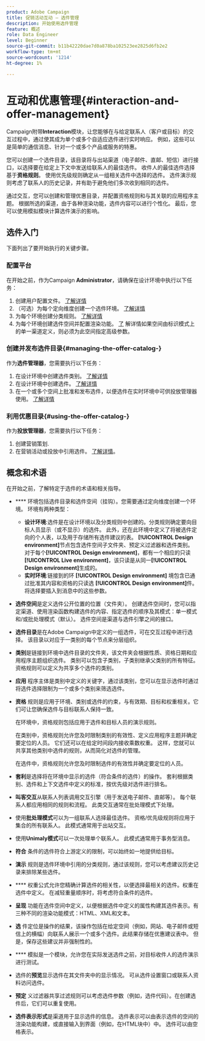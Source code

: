 ```yaml
---
product: Adobe Campaign
title: 促销活动互动 — 选件管理
description: 开始使用选件管理
feature: 概述
role: Data Engineer
level: Beginner
source-git-commit: b11b42220dae7d0a878ba102523ee2825d6fb2e2
workflow-type: tm+mt
source-wordcount: '1214'
ht-degree: 1%

---
```


# 互动和优惠管理{#interaction-and-offer-management}

Campaign附带&#x200B;**Interaction**&#x200B;模块，让您能够在与给定联系人（客户或目标）的交互过程中，通过使其成为单个或多个自适应选件进行实时响应。 例如，这些可以是简单的通信消息、针对一个或多个产品或服务的特惠。

您可以创建一个选件目录，该目录将与出站渠道（电子邮件、直邮、短信）进行接口，以选择要在给定上下文中发送给联系人的最佳选件。 收件人的最佳选件选择基于&#x200B;**资格规则**。 使用优先级规则确定从一组相关选件中选择的选件。 选件演示规则考虑了联系人的历史记录，并有助于避免他们多次收到相同的选件。

通过交互，您可以创建和管理优惠目录，并配置资格规则和与其关联的应用程序主题。 根据所选的渠道，由于各种渲染功能，选件内容可以进行个性化。 最后，您可以使用模拟模块计算选件演示的影响。

## 选件入门

下面列出了要开始执行的关键步骤。

### 配置平台

在开始之前，作为Campaign **Administrator**，请确保在设计环境中执行以下任务：

1. 创建用户配置文件。 [了解详情](interaction-operators.md)
1. （可选）为每个定向维度创建一个选件环境。 [了解详情](interaction-env.md)
1. 为每个环境创建分类规则。 [了解详情](interaction-offer.md#offer-presentation)
1. 为每个环境创建选件空间并配置渲染功能。 [了](interaction-offer-spaces.md)
解详情如果空间由标识模式上的单一渠道定义，则必须为此空间指定高级参数。

### 创建并发布选件目录{#managing-the-offer-catalog-}

作为&#x200B;**选件管理器**，您需要执行以下任务：

1. 在设计环境中创建选件类别。 [了解详情](interaction-offer-catalog.md#creating-offer-categories)
1. 在设计环境中创建选件。 [了解详情](interaction-offer.md)
1. 在一个或多个空间上批准和发布选件，以便选件在实时环境中可供投放管理器使用。 [了解详情](interaction-offer.md#approve-offers)

### 利用优惠目录{#using-the-offer-catalog-}

作为&#x200B;**投放管理器**，您需要执行以下任务：

1. 创建营销策划.
1. 在营销活动或投放中引用选件。 [了解详情](interaction-send-offers.md)。


## 概念和术语

在开始之前，了解特定于选件的术语和相关指导。

* **** 环境包括选件目录和选件空间（挂钩）。您需要通过定向维度创建一个环境。
环境有两种类型：

   * **设计环境**:选件是在设计环境以及分类规则中创建的。分类规则确定要向目标人员显示（或不显示）的选件。 此外，还在此环境中定义了将被选件定向的个人表，以及用于存储所有选件建议的表。 **[!UICONTROL Design environment]**&#x200B;节点包含选件空间子文件夹、预定义过滤器和选件类别。 对于每个&#x200B;**[!UICONTROL Design environment]**，都有一个相应的只读&#x200B;**[!UICONTROL Live environment]**，该只读是从同一&#x200B;**[!UICONTROL Design environment]**&#x200B;生成的。
   * **实时环境**:链接到的环 **[!UICONTROL Design environment]** 境包含已通过批准其内容和资格的只读选 **[!UICONTROL Design environment]**&#x200B;件。将选择要插入到消息中的这些参数。

* **选件空间**&#x200B;是定义选件公开位置的位置（文件夹）。 创建选件空间时，您可以指定渠道、使用渲染函数构建选件的内容、指定选件的顺序及其模式：单一模式和/或批处理模式（默认）。 选件空间是渠道与选件引擎之间的接口。
* **选件目录**&#x200B;是在Adobe Campaign中定义的一组选件，可在交互过程中进行选择。 该目录以对应于一类别的每个节点来分层组织。
* **类别**&#x200B;是链接到环境中选件目录的文件夹，该文件夹会根据性质、资格日期和应用程序主题组织选件。 类别可以包含子类别，子类别继承父类别的所有特征。 资格规则可以定义为共享多个选件的类别。
* **应用** 程序主体是类别中定义的关键字，通过该类别，您可以在显示选件时通过将选件选择限制为一个或多个类别来筛选选件。
* **资格** 规则是应用于环境、类别或选件的约束，与有效期、目标和权重相关。它们可让您确保选件与目标联系人保持一致。

   在环境中，资格规则包括应用于选件和目标人员的演示规则。

   在类别中，资格规则允许您及时限制类别的有效性、定义应用程序主题并确定要定位的人员。 它们还可以在给定时间段内接收乘数权重。 这样，您就可以共享其他类别中选件的规则，从而简化对选件的管理。

   在选件中，资格规则允许您及时限制选件的有效性并确定要定位的人员。

* **套利**&#x200B;是选择将在环境中显示的选件（符合条件的选件）的操作。 套利根据类别、选件和上下文选件中定义的标准，按优先级对选件进行排名。
* **叫客交互**&#x200B;从联系人列表调用交互引擎（用于发送电子邮件、直邮等）。 每个联系人都应用相同的规则和流程。 此类交互通常在批处理模式下处理。
* 使用&#x200B;**批处理模式**&#x200B;可以为一组联系人选择最佳选件。 资格/优先级规则将应用于集合的所有联系人。 此模式通常用于出站交互。
* 使用&#x200B;**Unimaly模式**&#x200B;可以一次处理单个联系人。 此模式通常用于事务型消息。
* **符合** 条件的选件符合上游定义的限制，可以始终如一地提供给目标。
* **演示** 规则是选件环境中引用的分类规则，通过该规则，您可以考虑建议历史记录来排除某些选件。
* **** 权重公式允许您精确计算选件的相关性，以便选择最相关的选件。权重在选件中定义。 在减轻重量顺序时，将考虑符合条件的选件。
* **呈现** 功能在选件空间中定义，以便根据选件中定义的属性构建其选件表示。有三种不同的渲染功能模式：HTML、XML和文本。
* **选** 件定位是操作的结果，该操作包括在给定空间（例如，网站、电子邮件或短信上的横幅）向联系人展示一个或多个选件。此结果存储在优惠建议表中。 但是，保存这些建议并非强制性的。
* **** 模拟是一个模块，允许您在实际发送选件之前，对目标收件人的选件演示进行测试。
* 选件的&#x200B;**预览**&#x200B;显示选件在其文件夹中的显示情况。 可从选件设置窗口或联系人资料访问选件。
* **预定** 义过滤器共享过滤规则可以考虑选件参数（例如，选件代码）。在创建选件后，它们可以重复使用。
* **选件表示形式**&#x200B;是渠道用于显示选件的信息。 选件表示可以由表示选件的空间的渲染功能构建，或直接输入到界面（例如，在HTML块中）中。 选件可以由空格表示。

